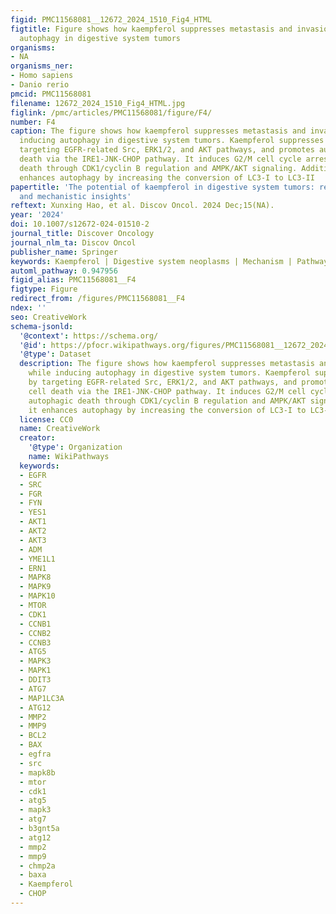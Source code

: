 ```yaml
---
figid: PMC11568081__12672_2024_1510_Fig4_HTML
figtitle: Figure shows how kaempferol suppresses metastasis and invasion while inducing
  autophagy in digestive system tumors
organisms:
- NA
organisms_ner:
- Homo sapiens
- Danio rerio
pmcid: PMC11568081
filename: 12672_2024_1510_Fig4_HTML.jpg
figlink: /pmc/articles/PMC11568081/figure/F4/
number: F4
caption: The figure shows how kaempferol suppresses metastasis and invasion while
  inducing autophagy in digestive system tumors. Kaempferol suppresses migration by
  targeting EGFR-related Src, ERK1/2, and AKT pathways, and promotes autophagic cell
  death via the IRE1-JNK-CHOP pathway. It induces G2/M cell cycle arrest and autophagic
  death through CDK1/cyclin B regulation and AMPK/AKT signaling. Additionally, it
  enhances autophagy by increasing the conversion of LC3-I to LC3-II
papertitle: 'The potential of kaempferol in digestive system tumors: recent advances
  and mechanistic insights'
reftext: Xunxing Hao, et al. Discov Oncol. 2024 Dec;15(NA).
year: '2024'
doi: 10.1007/s12672-024-01510-2
journal_title: Discover Oncology
journal_nlm_ta: Discov Oncol
publisher_name: Springer
keywords: Kaempferol | Digestive system neoplasms | Mechanism | Pathway | Flavonoids
automl_pathway: 0.947956
figid_alias: PMC11568081__F4
figtype: Figure
redirect_from: /figures/PMC11568081__F4
ndex: ''
seo: CreativeWork
schema-jsonld:
  '@context': https://schema.org/
  '@id': https://pfocr.wikipathways.org/figures/PMC11568081__12672_2024_1510_Fig4_HTML.html
  '@type': Dataset
  description: The figure shows how kaempferol suppresses metastasis and invasion
    while inducing autophagy in digestive system tumors. Kaempferol suppresses migration
    by targeting EGFR-related Src, ERK1/2, and AKT pathways, and promotes autophagic
    cell death via the IRE1-JNK-CHOP pathway. It induces G2/M cell cycle arrest and
    autophagic death through CDK1/cyclin B regulation and AMPK/AKT signaling. Additionally,
    it enhances autophagy by increasing the conversion of LC3-I to LC3-II
  license: CC0
  name: CreativeWork
  creator:
    '@type': Organization
    name: WikiPathways
  keywords:
  - EGFR
  - SRC
  - FGR
  - FYN
  - YES1
  - AKT1
  - AKT2
  - AKT3
  - ADM
  - YME1L1
  - ERN1
  - MAPK8
  - MAPK9
  - MAPK10
  - MTOR
  - CDK1
  - CCNB1
  - CCNB2
  - CCNB3
  - ATG5
  - MAPK3
  - MAPK1
  - DDIT3
  - ATG7
  - MAP1LC3A
  - ATG12
  - MMP2
  - MMP9
  - BCL2
  - BAX
  - egfra
  - src
  - mapk8b
  - mtor
  - cdk1
  - atg5
  - mapk3
  - atg7
  - b3gnt5a
  - atg12
  - mmp2
  - mmp9
  - chmp2a
  - baxa
  - Kaempferol
  - CHOP
---
```

